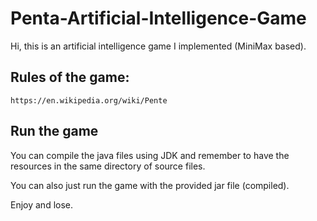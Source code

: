 # Penta-Artificial-Intelligence-Game

Hi, this is an artificial intelligence game I implemented (MiniMax based).

## Rules of the game:
```
https://en.wikipedia.org/wiki/Pente
```

## Run the game
You can compile the java files using JDK and remember to have the resources in the same directory of source files.

You can also just run the game with the provided jar file (compiled).

Enjoy and lose.
